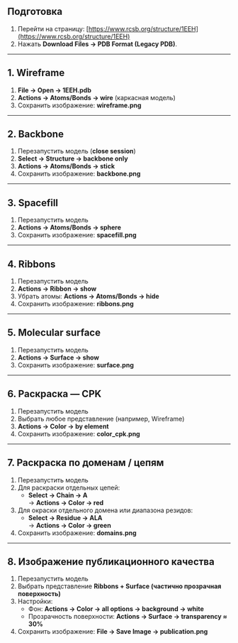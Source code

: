 ## Подготовка
1. Перейти на страницу: [https://www.rcsb.org/structure/1EEH](https://www.rcsb.org/structure/1EEH)
2. Нажать **Download Files → PDB Format (Legacy PDB)**.
---

## 1. Wireframe
1. **File → Open → 1EEH.pdb** 
2. **Actions → Atoms/Bonds → wire** (каркасная модель)  
3. Сохранить изображение: **wireframe.png**

---

## 2. Backbone
1. Перезапустить модель (**close session**)
2. **Select → Structure → backbone only**  
3. **Actions → Atoms/Bonds → stick**  
4. Сохранить изображение: **backbone.png**

---

## 3. Spacefill
1. Перезапустить модель 
2. **Actions → Atoms/Bonds → sphere**   
3. Сохранить изображение: **spacefill.png**

---

## 4. Ribbons
1. Перезапустить модель
2. **Actions → Ribbon → show**  
3. Убрать атомы: **Actions → Atoms/Bonds → hide**  
4. Сохранить изображение: **ribbons.png**

---

## 5. Molecular surface
1. Перезапустить модель
2. **Actions → Surface → show**  
3. Сохранить изображение: **surface.png**

---

## 6. Раскраска — CPK
1. Перезапустить модель
2. Выбрать любое представление (например, Wireframe)  
3. **Actions → Color → by element**  
4. Сохранить изображение: **color_cpk.png**

---

## 7. Раскраска по доменам / цепям 

1. Перезапустить модель 
2. Для раскраски отдельных цепей:
   - **Select → Chain → A**  
     → **Actions → Color → red**   
3. Для окраски отдельного домена или диапазона резидов:
   - **Select → Residue → ALA**  
     → **Actions → Color → green**  
4. Сохранить изображение: **domains.png**

---

## 8. Изображение публикационного качества
1. Перезапустить модель 
2. Выбрать представление **Ribbons + Surface (частично прозрачная поверхность)**  
3. Настройки:  
   - Фон: **Actions → Color → all options → background → white**  
   - Прозрачность поверхности: **Actions → Surface → transparency ≈ 30%**     
4. Сохранить изображение: **File → Save Image → publication.png**
